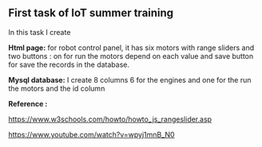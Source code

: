 
## First task of IoT summer training 

In this task I create 

**Html page:**  for robot control panel, it has six motors with range sliders and two buttons : on for run the motors depend on each value and save button for save the records in the database.

**Mysql database:** I create 8 columns 6 for the engines and one for the run the motors and the id column 





**Reference :**

https://www.w3schools.com/howto/howto_js_rangeslider.asp

https://www.youtube.com/watch?v=wpyj1mnB_N0
